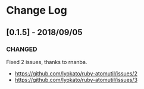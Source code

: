 # Change Log

## [0.1.5] - 2018/09/05

### CHANGED

Fixed 2 issues, thanks to rnanba.

- https://github.com/lyokato/ruby-atomutil/issues/2
- https://github.com/lyokato/ruby-atomutil/issues/3
